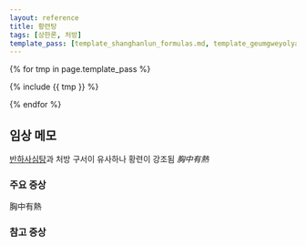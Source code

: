 ```yaml
---
layout: reference
title: 황련탕
tags: [상한론, 처방]
template_pass: [template_shanghanlun_formulas.md, template_geumgweyolyag_formulas.md, template_etc_formulas.md]
---
```



{% for tmp in page.template_pass %}

{% include {{ tmp }} %}

{% endfor %}

## 임상 메모

[반하사심탕]({{site.formulaurl}}/반하사심탕)과 처방 구서이 유사하나 황련이 강조됨 _胸中有熱_



### 주요 증상

胸中有熱


### 참고 증상
